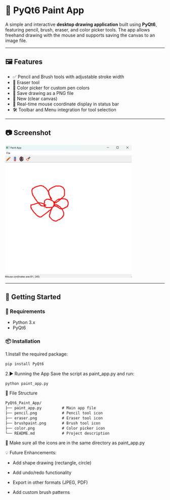 # 🎨 PyQt6 Paint App

A simple and interactive **desktop drawing application** built using **PyQt6**, featuring pencil, brush, eraser, and color picker tools. The app allows freehand drawing with the mouse and supports saving the canvas to an image file.

---

## 🖼️ Features

- ✅ Pencil and Brush tools with adjustable stroke width
- 🧼 Eraser tool
- 🌈 Color picker for custom pen colors
- 💾 Save drawing as a PNG file
- 📄 New (clear canvas)
- 📌 Real-time mouse coordinate display in status bar
- 🛠️ Toolbar and Menu integration for tool selection

---

## 📷 Screenshot

<img src="screenshot13.png" alt="Screenshot" width="400" />

---

## 🚀 Getting Started

### 🔧 Requirements

- Python 3.x
- PyQt6

### 📦 Installation

1.Install the required package:
```bash
pip install PyQt6
```

2.▶️ Running the App
  Save the script as paint_app.py and run:
```
python paint_app.py
```
📁 File Structure
```
PyQt6_Paint_App/
├── paint_app.py         # Main app file
├── pencil.png           # Pencil tool icon
├── eraser.png           # Eraser tool icon
├── brushpaint.png       # Brush tool icon
├── color.png            # Color picker icon
└── README.md            # Project description
```

🔔 Make sure all the icons are in the same directory as paint_app.py

💡 Future Enhancements:
- Add shape drawing (rectangle, circle)

- Add undo/redo functionality

- Export in other formats (JPEG, PDF)

- Add custom brush patterns

